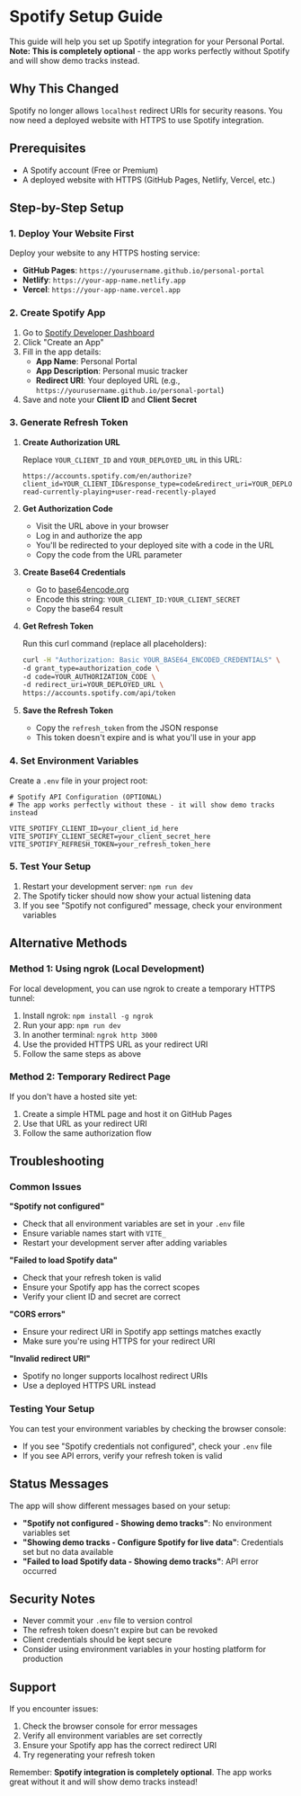 # Spotify Setup Guide

This guide will help you set up Spotify integration for your Personal Portal. **Note: This is completely optional** - the app works perfectly without Spotify and will show demo tracks instead.

## Why This Changed

Spotify no longer allows `localhost` redirect URIs for security reasons. You now need a deployed website with HTTPS to use Spotify integration.

## Prerequisites

- A Spotify account (Free or Premium)
- A deployed website with HTTPS (GitHub Pages, Netlify, Vercel, etc.)

## Step-by-Step Setup

### 1. Deploy Your Website First

Deploy your website to any HTTPS hosting service:
- **GitHub Pages**: `https://yourusername.github.io/personal-portal`
- **Netlify**: `https://your-app-name.netlify.app`
- **Vercel**: `https://your-app-name.vercel.app`

### 2. Create Spotify App

1. Go to [Spotify Developer Dashboard](https://developer.spotify.com/dashboard/applications)
2. Click "Create an App"
3. Fill in the app details:
   - **App Name**: Personal Portal
   - **App Description**: Personal music tracker
   - **Redirect URI**: Your deployed URL (e.g., `https://yourusername.github.io/personal-portal`)
4. Save and note your **Client ID** and **Client Secret**

### 3. Generate Refresh Token

1. **Create Authorization URL**
   
   Replace `YOUR_CLIENT_ID` and `YOUR_DEPLOYED_URL` in this URL:
   ```
   https://accounts.spotify.com/en/authorize?client_id=YOUR_CLIENT_ID&response_type=code&redirect_uri=YOUR_DEPLOYED_URL&scope=user-read-currently-playing+user-read-recently-played
   ```

2. **Get Authorization Code**
   - Visit the URL above in your browser
   - Log in and authorize the app
   - You'll be redirected to your deployed site with a code in the URL
   - Copy the code from the URL parameter

3. **Create Base64 Credentials**
   - Go to [base64encode.org](https://www.base64encode.org/)
   - Encode this string: `YOUR_CLIENT_ID:YOUR_CLIENT_SECRET`
   - Copy the base64 result

4. **Get Refresh Token**
   
   Run this curl command (replace all placeholders):
   ```bash
   curl -H "Authorization: Basic YOUR_BASE64_ENCODED_CREDENTIALS" \
   -d grant_type=authorization_code \
   -d code=YOUR_AUTHORIZATION_CODE \
   -d redirect_uri=YOUR_DEPLOYED_URL \
   https://accounts.spotify.com/api/token
   ```

5. **Save the Refresh Token**
   - Copy the `refresh_token` from the JSON response
   - This token doesn't expire and is what you'll use in your app

### 4. Set Environment Variables

Create a `.env` file in your project root:

```env
# Spotify API Configuration (OPTIONAL)
# The app works perfectly without these - it will show demo tracks instead

VITE_SPOTIFY_CLIENT_ID=your_client_id_here
VITE_SPOTIFY_CLIENT_SECRET=your_client_secret_here
VITE_SPOTIFY_REFRESH_TOKEN=your_refresh_token_here
```

### 5. Test Your Setup

1. Restart your development server: `npm run dev`
2. The Spotify ticker should now show your actual listening data
3. If you see "Spotify not configured" message, check your environment variables

## Alternative Methods

### Method 1: Using ngrok (Local Development)

For local development, you can use ngrok to create a temporary HTTPS tunnel:

1. Install ngrok: `npm install -g ngrok`
2. Run your app: `npm run dev`
3. In another terminal: `ngrok http 3000`
4. Use the provided HTTPS URL as your redirect URI
5. Follow the same steps as above

### Method 2: Temporary Redirect Page

If you don't have a hosted site yet:

1. Create a simple HTML page and host it on GitHub Pages
2. Use that URL as your redirect URI
3. Follow the same authorization flow

## Troubleshooting

### Common Issues

**"Spotify not configured"**
- Check that all environment variables are set in your `.env` file
- Ensure variable names start with `VITE_`
- Restart your development server after adding variables

**"Failed to load Spotify data"**
- Check that your refresh token is valid
- Ensure your Spotify app has the correct scopes
- Verify your client ID and secret are correct

**"CORS errors"**
- Ensure your redirect URI in Spotify app settings matches exactly
- Make sure you're using HTTPS for your redirect URI

**"Invalid redirect URI"**
- Spotify no longer supports localhost redirect URIs
- Use a deployed HTTPS URL instead

### Testing Your Setup

You can test your environment variables by checking the browser console:
- If you see "Spotify credentials not configured", check your `.env` file
- If you see API errors, verify your refresh token is valid

## Status Messages

The app will show different messages based on your setup:

- **"Spotify not configured - Showing demo tracks"**: No environment variables set
- **"Showing demo tracks - Configure Spotify for live data"**: Credentials set but no data available
- **"Failed to load Spotify data - Showing demo tracks"**: API error occurred

## Security Notes

- Never commit your `.env` file to version control
- The refresh token doesn't expire but can be revoked
- Client credentials should be kept secure
- Consider using environment variables in your hosting platform for production

## Support

If you encounter issues:
1. Check the browser console for error messages
2. Verify all environment variables are set correctly
3. Ensure your Spotify app has the correct redirect URI
4. Try regenerating your refresh token

Remember: **Spotify integration is completely optional**. The app works great without it and will show demo tracks instead! 